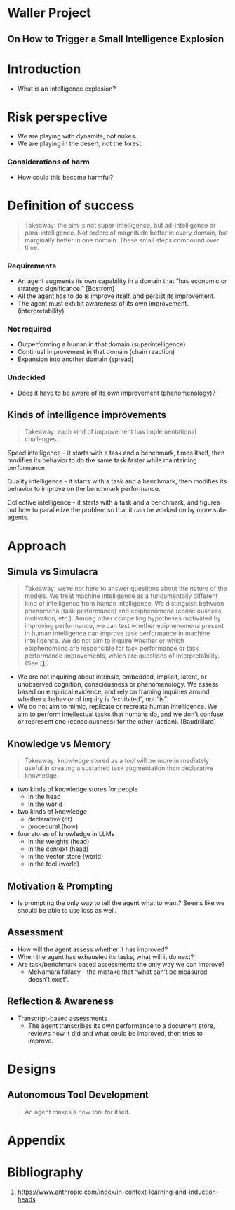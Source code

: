 # Waller Project
On How to Trigger a Small Intelligence Explosion
---

# Introduction

- What is an intelligence explosion?

# Risk perspective

- We are playing with dynamite, not nukes.
- We are playing in the desert, not the forest.

### Considerations of harm

- How could this become harmful?

# Definition of success

> Takeaway: the aim is not super-intelligence, but ad-intelligence or para-intelligence. Not orders of magnitude better in every domain, but marginally better in one domain. These small steps compound over time.
> 

### Requirements

- An agent augments its own capability in a domain that “has economic or strategic significance.” [Bostrom]
- All the agent has to do is improve itself, and persist its improvement.
- The agent must exhibit awareness of its own improvement. (interpretability)

### Not required

- Outperforming a human in that domain (superintelligence)
- Continual improvement in that domain (chain reaction)
- Expansion into another domain (spread)

### Undecided

- Does it have to be aware of its own improvement (phenomenology)?

## Kinds of intelligence improvements

> Takeaway: each kind of improvement has implementational challenges.
> 

Speed intelligence - it starts with a task and a benchmark, times itself, then modifies its behavior to do the same task faster while maintaining performance.

Quality intelligence - it starts with a task and a benchmark, then modifies its behavior to improve on the benchmark performance.

Collective intelligence - it starts with a task and a benchmark, and figures out how to parallelize the problem so that it can be worked on by more sub-agents.

# Approach

## Simula vs Simulacra

> Takeaway: we’re not here to answer questions about the nature of the models. We treat machine intelligence as a fundamentally different kind of intelligence from human intelligence. We distinguish between phenomena (task performance) and epiphenomena (consciousness, motivation, etc.). Among other compelling hypotheses motivated by improving performance, we can test whether epiphenomena present in human intelligence can improve task performance in machine intelligence. We do not aim to inquire whether or which epiphenomena are responsible for task performance or task performance improvements, which are questions of interpretability. (See [[1](https://www.anthropic.com/index/in-context-learning-and-induction-heads)])
> 
- We are not inquiring about intrinsic, embedded, implicit, latent, or unobserved cognition, consciousness or phenomenology. We assess based on empirical evidence, and rely on framing inquiries around whether a behavior of inquiry is “exhibited”, not “is”.
- We do not aim to mimic, replicate or recreate human intelligence. We aim to perform intellectual tasks that humans do, and we don’t confuse or represent one (consciousness) for the other (action). [Baudrillard]

## Knowledge vs Memory

> Takeaway: knowledge stored as a tool will be more immediately useful in creating a sustained task augmentation than declarative knowledge.
> 
- two kinds of knowledge stores for people
    - In the head
    - In the world
- two kinds of knowledge
    - declarative (of)
    - procedural (how)
- four stores of knowledge in LLMs
    - in the weights (head)
    - in the context (head)
    - in the vector store (world)
    - in the tool (world)

## Motivation & Prompting

- Is prompting the only way to tell the agent what to want? Seems like we should be able to use loss as well.

## Assessment

- How will the agent assess whether it has improved?
- When the agent has exhausted its tasks, what will it do next?
- Are task/benchmark based assessments the only way we can improve?
    - McNamara fallacy - the mistake that “what can’t be measured doesn’t exist”.

## Reflection & Awareness

- Transcript-based assessments
    - The agent transcribes its own performance to a document store, reviews how it did and what could be improved, then tries to improve.

# Designs

## Autonomous Tool Development

> An agent makes a new tool for itself.
> 

# Appendix

# Bibliography

1. https://www.anthropic.com/index/in-context-learning-and-induction-heads